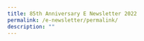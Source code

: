 ```yaml
---
title: 85th Anniversary E Newsletter 2022
permalink: /e-newsletter/permalink/
description: ""
---
```

